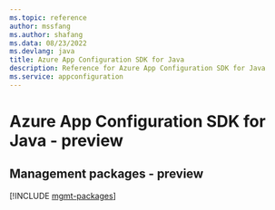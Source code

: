 ```yaml
---
ms.topic: reference
author: mssfang
ms.author: shafang
ms.data: 08/23/2022
ms.devlang: java
title: Azure App Configuration SDK for Java
description: Reference for Azure App Configuration SDK for Java
ms.service: appconfiguration
---
```

# Azure App Configuration SDK for Java - preview

## Management packages - preview
[!INCLUDE [mgmt-packages](app-configuration-mgmt-index.md)]